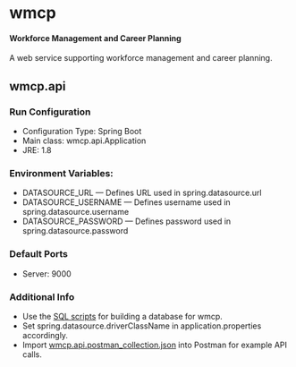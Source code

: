 # wmcp
#### Workforce Management and Career Planning

A web service supporting workforce management and career planning.

## wmcp.api

### Run Configuration
* Configuration Type: Spring Boot
* Main class: wmcp.api.Application
* JRE: 1.8

### Environment Variables:
* DATASOURCE_URL — Defines URL used in spring.datasource.url
* DATASOURCE_USERNAME — Defines username used in spring.datasource.username
* DATASOURCE_PASSWORD — Defines password used in spring.datasource.password

### Default Ports
* Server: 9000

### Additional Info
* Use the [SQL scripts](https://github.com/Tlmader/wmcp/blob/master/sql) for building a database for wmcp.
* Set spring.datasource.driverClassName in application.properties accordingly.
* Import [wmcp.api.postman_collection.json](https://github.com/Tlmader/wmcp/blob/master/doc/wmcp.api.postman_collection.json) into Postman for example API calls.
